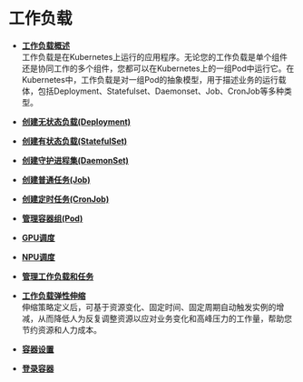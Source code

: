 # 工作负载<a name="cce_01_0046"></a>

-   **[工作负载概述](工作负载概述.md)**  
工作负载是在Kubernetes上运行的应用程序。无论您的工作负载是单个组件还是协同工作的多个组件，您都可以在Kubernetes上的一组Pod中运行它。在Kubernetes中，工作负载是对一组Pod的抽象模型，用于描述业务的运行载体，包括Deployment、Statefulset、Daemonset、Job、CronJob等多种类型。
-   **[创建无状态负载\(Deployment\)](创建无状态负载(Deployment).md)**  

-   **[创建有状态负载\(StatefulSet\)](创建有状态负载(StatefulSet).md)**  

-   **[创建守护进程集\(DaemonSet\)](创建守护进程集(DaemonSet).md)**  

-   **[创建普通任务\(Job\)](创建普通任务(Job).md)**  

-   **[创建定时任务\(CronJob\)](创建定时任务(CronJob).md)**  

-   **[管理容器组\(Pod\)](管理容器组(Pod).md)**  

-   **[GPU调度](GPU调度.md)**  

-   **[NPU调度](NPU调度.md)**  

-   **[管理工作负载和任务](管理工作负载和任务.md)**  

-   **[工作负载弹性伸缩](工作负载弹性伸缩.md)**  
伸缩策略定义后，可基于资源变化、固定时间、固定周期自动触发实例的增减，从而降低人为反复调整资源以应对业务变化和高峰压力的工作量，帮助您节约资源和人力成本。
-   **[容器设置](容器设置.md)**  

-   **[登录容器](登录容器.md)**  


